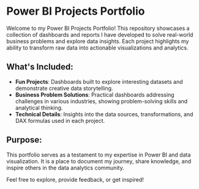 # Power BI Projects Portfolio

Welcome to my Power BI Projects Portfolio! This repository showcases a collection of dashboards and reports I have developed to solve real-world business problems and explore data insights. Each project highlights my ability to transform raw data into actionable visualizations and analytics.

## What's Included:
- **Fun Projects**: Dashboards built to explore interesting datasets and demonstrate creative data storytelling.
- **Business Problem Solutions**: Practical dashboards addressing challenges in various industries, showing problem-solving skills and analytical thinking.
- **Technical Details**: Insights into the data sources, transformations, and DAX formulas used in each project.

## Purpose:
This portfolio serves as a testament to my expertise in Power BI and data visualization. It is a place to document my journey, share knowledge, and inspire others in the data analytics community.

Feel free to explore, provide feedback, or get inspired!
